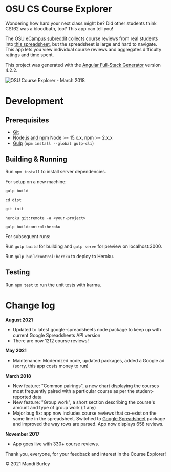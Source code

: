 # OSU CS Course Explorer

Wondering how hard your next class might be? Did other students think CS162 was a bloodbath, too? This app can tell you!

The [OSU eCampus subreddit](https://www.reddit.com/r/OSUOnlineCS/) collects course reviews from real students into [this spreadsheet](https://docs.google.com/spreadsheets/d/1MFBGJbOXVjtThgj5b6K0rv9xdsC1M2GQ0pJVB-8YCeU/edit#gid=2042942971), but the spreadsheet is large and hard to navigate. This app lets you view individual course reviews and aggregates difficulty ratings and time spent.

This project was generated with the [Angular Full-Stack Generator](https://github.com/DaftMonk/generator-angular-fullstack) version 4.2.2.


![OSU Course Explorer - March 2018](screenshots/osu-cs-course-explorer.com_march_2018.png "Screenshot of app taken March 2018")

# Development

## Prerequisites

- [Git](https://git-scm.com/)
- [Node.js and npm](nodejs.org) Node >= 15.x.x, npm >= 2.x.x
- [Gulp](http://gulpjs.com/) (`npm install --global gulp-cli`)

## Building & Running

Run `npm install` to install server dependencies.

For setup on a new machine:

```gulp build```

```cd dist```

```git init```

```heroku git:remote -a <your-project>```

```gulp buildcontrol:heroku```

For subsequent runs:

Run `gulp build` for building and `gulp serve` for preview on localhost:3000.

Run `gulp buildcontrol:heroku` to deploy to Heroku.

## Testing

Run `npm test` to run the unit tests with karma.

# Change log

**August 2021**
- Updated to latest google-spreadsheets node package to keep up with current Google Spreadsheets API version
- There are now 1212 course reviews!

**May 2021**
- Maintenance: Modernized node, updated packages, added a Google ad (sorry, this app costs money to run)

**March 2018** 
- New feature: "Common pairings", a new chart displaying the courses most frequently paired with a particular course as per the student-reported data
- New feature: "Group work", a short section describing the course's amount and type of group work (if any)
- Major bug fix: app now includes course reviews that co-exist on the same line in the spreadsheet. Switched to [Google Spreadsheet](https://www.npmjs.com/package/google-spreadsheet) package and improved the way rows are parsed. App now displays 658 reviews. 

**November 2017** 
- App goes live with 330+ course reviews.

Thank you, everyone, for your feedback and interest in the Course Explorer!

&copy; 2021 Mandi Burley
